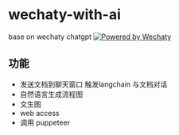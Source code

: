 # wechaty-with-ai
base on wechaty chatgpt [![Powered by Wechaty](https://img.shields.io/badge/Powered%20By-Wechaty-brightgreen.svg)](https://wechaty.js.org)

## 功能

- 发送文档到聊天窗口 触发langchain 与文档对话
- 自然语言生成流程图
- 文生图
- web access
- 调用 puppeteer
